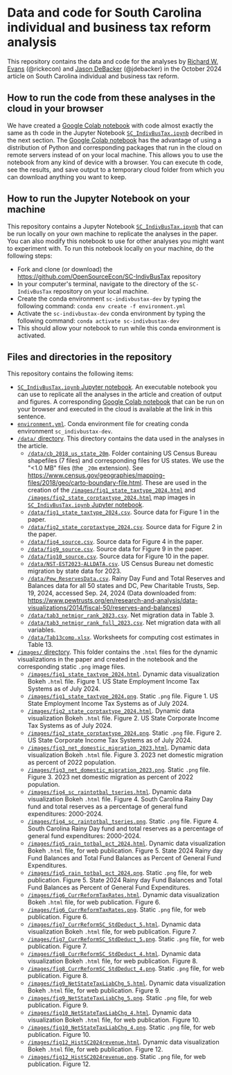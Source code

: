 # Data and code for South Carolina individual and business tax reform analysis
This repository contains the data and code for the analyses by [Richard W. Evans](https://sites.google.com/site/rickecon) (@rickecon) and [Jason DeBacker](https://jasondebacker.com/) (@jdebacker) in the October 2024 article on South Carolina individual and business tax reform.

## How to run the code from these analyses in the cloud in your browser
We have created a [Google Colab notebook](https://colab.research.google.com/drive/1ME7HsFJV9nE5StC-eZyF2rA1MOUPQe7Y?usp=sharing) with code almost exactly the same as th code in the Jupyter Notebook [`SC_IndivBusTax.ipynb`](SC_IndivBusTax.ipynb) decribed in the next section. The [Google Colab notebook](https://colab.research.google.com/drive/1ME7HsFJV9nE5StC-eZyF2rA1MOUPQe7Y?usp=sharing) has the advantage of using a distribution of Python and corresponding packages that run in the cloud on remote servers instead of on your local machine. This allows you to use the notebook from any kind of device with a browser. You can execute th code, see the results, and save output to a temporary cloud folder from which you can download anything you want to keep.

## How to run the Jupyter Notebook on your machine
This repository contains a Jupyter Notebook [`SC_IndivBusTax.ipynb`](SC_IndivBusTax.ipynb) that can be run locally on your own machine to replicate the analyses in the paper. You can also modify this notebook to use for other analyses you might want to experiment with. To run this notebook locally on your machine, do the following steps:
* Fork and clone (or download) the https://github.com/OpenSourceEcon/SC-IndivBusTax repository
* In your computer's terminal, navigate to the directory of the `SC-IndivBusTax` repository on your local machine.
* Create the conda environment `sc-indivbustax-dev` by typing the following command: `conda env create -f environment.yml`
* Activate the `sc-indivbustax-dev` conda environment by typing the following command: `conda activate sc-indivbustax-dev`
* This should allow your notebook to run while this conda environment is activated.

## Files and directories in the repository
This repository contains the following items:
* [`SC_IndivBusTax.ipynb` Jupyter notebook](SC_IndivBusTax.ipynb). An executable notebook you can use to replicate all the analyses in the article and creation of output and figures. A corresponding [Google Colab notebook](https://colab.research.google.com/drive/1ME7HsFJV9nE5StC-eZyF2rA1MOUPQe7Y?usp=sharing) that can be run on your browser and executed in the cloud is available at the link in this sentence.
* [`environment.yml`](environment.yml). Conda environment file for creating conda environment `sc_indivbustax-dev`.
* [`/data/` directory](data/). This directory contains the data used in the analyses in the article.
    * [`/data/cb_2018_us_state_20m`](/data/cb_2018_us_state_20m). Folder containing US Census Bureau shapefiles (7 files) and corresponding files for US states. We use the "<1.0 MB" files (the `_20m` extension). See https://www.census.gov/geographies/mapping-files/2018/geo/carto-boundary-file.html. These are used in the creation of the [`/images/fig1_state_taxtype_2024.html`](/images/fig1_state_taxtype_2024.html) and [`/images/fig2_state_corptaxtype_2024.html`](/images/fig2_state_corptaxtype_2024.html) map images in [`SC_IndivBusTax.ipynb` Jupyter notebook](SC_IndivBusTax.ipynb).
    * [`/data/fig1_state_taxtype_2024.csv`](/data/fig1_state_taxtype_2024.csv). Source data for Figure 1 in the paper.
    * [`/data/fig2_state_corptaxtype_2024.csv`](/data/fig2_state_corptaxtype_2024.csv). Source data for Figure 2 in the paper.
    * [`/data/fig4_source.csv`](/data/fig4_source.csv). Source data for Figure 4 in the paper.
    * [`/data/fig9_source.csv`](/data/fig9_source.csv). Source data for Figure 9 in the paper.
    * [`/data/fig10_source.csv`](/data/fig10_source.csv). Source data for Figure 10 in the paper.
    * [`/data/NST-EST2023-ALLDATA.csv`](/data/NST-EST2023-ALLDATA.csv). US Census Bureau net domestic migration by state data for 2023.
    * [`/data/Pew_ReservesData.csv`](/data/Pew_ReservesData.csv). Rainy Day Fund and Total Reserves and Balances data for all 50 states and DC, Pew Charitable Trusts, Sep. 19, 2024, accessed Sep. 24, 2024 (Data downloaded from: https://www.pewtrusts.org/en/research-and-analysis/data-visualizations/2014/fiscal-50/reserves-and-balances)
    * [`/data/tab3_netmigr_rank_2023.csv`](/data/tab3_netmigr_rank_2023.csv). Net migration data in Table 3.
    * [`/data/tab3_netmigr_rank_full_2023.csv`](/data/tab3_netmigr_rank_full_2023.csv). Net migration data with all variables.
    * [`/data/Tab13comp.xlsx`](/data/Tab13comp.xlsx). Worksheets for computing cost estimates in Table 13.
* [`/images/` directory](images/). This folder contains the `.html` files for the dynamic visualizations in the paper and created in the notebook and the corresponding static `.png` image files.
    * [`/images/fig1_state_taxtype_2024.html`](/images/fig1_state_taxtype_2024.html). Dynamic data visualization Bokeh `.html` file. Figure 1. US State Employment Income Tax Systems as of July 2024.
    * [`/images/fig1_state_taxtype_2024.png`](/images/fig1_state_taxtype_2024.png). Static `.png` file. Figure 1. US State Employment Income Tax Systems as of July 2024.
    * [`/images/fig2_state_corptaxtype_2024.html`](/images/fig2_state_corptaxtype_2024.html). Dynamic data visualization Bokeh `.html` file. Figure 2. US State Corporate Income Tax Systems as of July 2024.
    * [`/images/fig2_state_corptaxtype_2024.png`](/images/fig2_state_corptaxtype_2024.png). Static `.png` file. Figure 2. US State Corporate Income Tax Systems as of July 2024.
    * [`/images/fig3_net_domestic_migration_2023.html`](/images/fig3_net_domestic_migration_2023.html). Dynamic data visualization Bokeh `.html` file. Figure 3. 2023 net domestic migration as percent of 2022 population.
    * [`/images/fig3_net_domestic_migration_2023.png`](/images/fig3_net_domestic_migration_2023.png). Static `.png` file. Figure 3. 2023 net domestic migration as percent of 2022 population.
    * [`/images/fig4_sc_raintotbal_tseries.html`](/images/fig4_sc_raintotbal_tseries.html). Dynamic data visualization Bokeh `.html` file. Figure 4. South Carolina Rainy Day fund and total reserves as a percentage of general fund expenditures: 2000-2024.
    * [`/images/fig4_sc_raintotbal_tseries.png`](/images/fig4_sc_raintotbal_tseries.png). Static `.png` file. Figure 4. South Carolina Rainy Day fund and total reserves as a percentage of general fund expenditures: 2000-2024.
    * [`/images/fig5_rain_totbal_pct_2024.html`](/images/fig5_rain_totbal_pct_2024.html). Dynamic data visualization Bokeh `.html` file, for web publication. Figure 5. State 2024 Rainy day Fund Balances and Total Fund Balances as Percent of General Fund Expenditures.
    * [`/images/fig5_rain_totbal_pct_2024.png`](/images/fig5_rain_totbal_pct_2024.png). Static `.png` file, for web publication. Figure 5. State 2024 Rainy day Fund Balances and Total Fund Balances as Percent of General Fund Expenditures.
    * [`/images/fig6_CurrReformTaxRates.html`](/images/fig6_CurrReformTaxRates.html). Dynamic data visualization Bokeh `.html` file, for web publication. Figure 6.
    * [`/images/fig6_CurrReformTaxRates.png`](/images/fig6_CurrReformTaxRates.png). Static `.png` file, for web publication. Figure 6.
    * [`/images/fig7_CurrReformSC_StdDeduct_5.html`](/images/fig7_CurrReformSC_StdDeduct_5.html). Dynamic data visualization Bokeh `.html` file, for web publication. Figure 7.
    * [`/images/fig7_CurrReformSC_StdDeduct_5.png`](/images/fig7_CurrReformSC_StdDeduct_5.png). Static `.png` file, for web publication. Figure 7.
    * [`/images/fig8_CurrReformSC_StdDeduct_4.html`](/images/fig8_CurrReformSC_StdDeduct_4.html). Dynamic data visualization Bokeh `.html` file, for web publication. Figure 8.
    * [`/images/fig8_CurrReformSC_StdDeduct_4.png`](/images/fig8_CurrReformSC_StdDeduct_4.png). Static `.png` file, for web publication. Figure 8.
    * [`/images/fig9_NetStateTaxLiabChg_5.html`](/images/fig9_NetStateTaxLiabChg_5.html). Dynamic data visualization Bokeh `.html` file, for web publication. Figure 9.
    * [`/images/fig9_NetStateTaxLiabChg_5.png`](/images/fig9_NetStateTaxLiabChg_5.png). Static `.png` file, for web publication. Figure 9.
    * [`/images/fig10_NetStateTaxLiabChg_4.html`](/images/fig10_NetStateTaxLiabChg_4.html). Dynamic data visualization Bokeh `.html` file, for web publication. Figure 10.
    * [`/images/fig10_NetStateTaxLiabChg_4.png`](/images/fig10_NetStateTaxLiabChg_4.png). Static `.png` file, for web publication. Figure 10.
    * [`/images/fig12_HistSC2024revenue.html`](/images/fig12_HistSC2024revenue.html). Dynamic data visualization Bokeh `.html` file, for web publication. Figure 12.
    * [`/images/fig12_HistSC2024revenue.png`](/images/fig12_HistSC2024revenue.png). Static `.png` file, for web publication. Figure 12.
